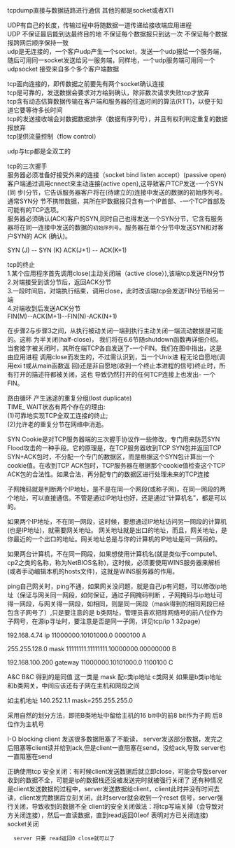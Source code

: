 tcpdump直接与数据链路进行通信 其他的都是socket或者XTI<br>

UDP有自己的长度，传输过程中将随数据一道传递给接收端应用进程<br>
UDP 不保证最后能到达最终目的地 不保证每个数据报只到达一次 不保证每个数据报跨网后顺序保持一致<br>
udp是无连接的，一个客户udp产生一个socket，发送一个udp报给一个服务端，随后可用同一socket发送给另一服务端，同样地，一个udp服务端可用同一个udpsocket
接受来自多个多个客户端数据<br>

tcp面向连接的，即传数据之前要先有两个socket确认连接<br>
tcp是可靠的，发送数据会要求对方给到确认，除非数次请求失败tcp才放弃<br>
tcp含有动态估算数据传输在客户端和服务器的往返时间的算法(RTT)，以便于知道它要等待多长时间<br>
tcp的发送接收端会对数据数据排序（数据有序列号），并且有权利判定重复的数据报放弃<br>
tcp提供流量控制（flow control）<br>

udp与tcp都是全双工的<br>


tcp的三次握手<br>
服务器必须准备好接受外来的连接（socket bind listen accept）(passive open) <br>
客户端通过调用cnnect来主动连接(active open),这导致客户TCP发送-一个SYN (同
步)分节，它告诉服务器客户将在(待建立的)连接中发送的数据的初始序列号。通常SYN分
节不携带数据，其所在IP数据报只含有一个IP首部、-一个TCP首部及可能有的TCP选项。<br>
服务器必须确认(ACK)客户的SYN,同时自己也得发送一个SYN分节，它含有服务
器将在同一连接中发送的数据的`初始序列号`。服务器在单个分节中发送SYN和对客户SYN的
ACK (确认)。<br>


SYN (J)  -- SYN (K)  ACK(J+1)   -- ACK(K+1)  <br> 

tcp的终止<br>
1.某个应用程序首先调用close(主动关闭端（active close）),该端tcp发送FIN分节<br>
2.对端接受到该分节后，返回ACK分节<br>
3.一段时间后，对端执行结束，调用close，此时改该端tcp会发送FIN分节给另一端<br>
4.对端收到后发送ACK分节<br>
FIN(M)--ACK(M+1)--FIN(N)-ACK(N+1)<br>

在步骤2与步骤3之间，从执行被动关闭一端到执行主动关闭一端流动数据是可能的。这称
为半关闭(half-close)， 我们将在6.6节随shutdown函数再详细介绍。<br>
当套接字被关闭时，其所在端TCP各自发送了-一个FIN。我们在图中指出，这是由应用进程
调用close而发生的，不过需认识到，当一个Unix进 程无论自愿地(调用exi t或从main函数返
回)还是非自愿地(收到一个终止本进程的信号)终止时，所有打开的描述符都被关闭，这也
导致仍然打开的任何TCP连接上也发出- 一个FIN。<br>

路由循环 产生迷途的重复分组(lost duplicate)<br>
TIME_ WAIT状态有两个存在的理由:<br>
(1)可靠地实现TCP全双工连接的终止;<br>
(2)允许老的重复分节在网络中消逝。<br>



SYN Cookie是对TCP服务器端的三次握手协议作一些修改，专门用来防范SYN Flood攻击的一种手段。它的原理是，在TCP服务器收到TCP SYN包并返回TCP SYN+ACK包时，不分配一个专门的数据区，而是根据这个SYN包计算出一个cookie值。在收到TCP ACK包时，TCP服务器在根据那个cookie值检查这个TCP ACK包的合法性。如果合法，再分配专门的数据区进行处理未来的TCP连接



子网掩码就是判断两个IP地址，是不是在同一个网段(或称子网)，在同一网段的两个地址，可以直接通信。不管是通过IP地址也好，还是通过“计算机名”，都是可以的。

如果两个IP地址，不在同一网段，这时候，要想通过IP地址访问另一网段的计算机(也是IP地址)，就需要网关地址。
网关地址就是出口的地址，而且，网关地址，是你最近的一个出口的地址。网关地址总是与你的计算机的IP地址是同一网段的。

如果两台计算机，不在同一网段，如果想使用计算机名(就是类似于compute1、cp2之类的名称，称为NetBIOS名称)，这时候，必须要使用WINS服务器来解析(或者手动编辑本机的hosts文件)，这就是WINS服务器的作用。


ping自己网关时，ping不通，如果网关没问题，就是自己ip有问题，可以修改ip地址（保证与网关同一网段，如何保证，通过子网掩码判断
，子网掩码与ip地址可得一网段，与网关得一网段，如相同，则是同一网段（mask得到的相同网段已经包含子网号了）,只是要注意的是
b类网址，管理员喜欢把除网络号的前八位作为子网号，在源ip寻址时，要注意是否是同一子网，详见tcp/ip 1 32page）


192.168.4.74  ip   11000000.10101000.0 0000100   A

255.255.128.0  mask   11111111.11111111.10000000.00000000 B

192.168.100.200  gateway  11000000.10101000.0 1100100  C

A&C B&C 得到的是同值
这一类是 mask 配c类ip地址 c类网关
如果是b类ip地址和b类网关，中间应该还有子网在主机和网段之间

如主机地址 140.252.1.1 mask=255.255.255.0

采用自然的划分方法，即把B类地址中留给主机的16 bit中的前8 bit作为子网  后8位作为主机号



I-O blocking   client 发送很多数据阻塞了不能读， server发送部分数据，发完之后阻塞等client读并给到ack,但是client一直阻塞在send，没给ack,导致
server也一直阻塞在send

正确使用tcp 安全关闭：有时候client发送数据后就立即close，可能会导致server收到的数据不全，可能是ip的数据栈还没被发送完时就被强行关闭了
      还有种情况是client发送数据的过程中，server发送数据给client，client此时并没有时间去读，client发完数据后立刻关闭，此时server就会收到一个reset
      信号，server强行关闭，导致收到的数据不全
      client的安全关闭做法：将tcp写端关掉（会导致对方关闭连接），然后一直读数据，直到read返回0(eof 表明对方已关闭连接) socket关闭
      
      server 只要 read返回0 close就可以了









